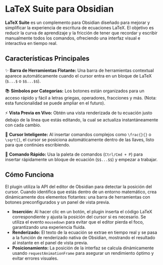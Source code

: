 # LaTeX Suite para Obsidian

**LaTeX Suite** es un complemento para Obsidian diseñado para mejorar y simplificar la experiencia de escritura de ecuaciones LaTeX. El objetivo es reducir la curva de aprendizaje y la fricción de tener que recordar y escribir manualmente todos los comandos, ofreciendo una interfaz visual e interactiva en tiempo real.

## Características Principales

✨ **Barra de Herramientas Flotante:** Una barra de herramientas contextual aparece automáticamente cuando el cursor entra en un bloque de LaTeX (`$...$` o `$$...$$`).

📚 **Símbolos por Categorías:** Los botones están organizados para un acceso rápido y fácil a letras griegas, operadores, fracciones y más. (Nota: esta funcionalidad se puede ampliar en el futuro).

⚡ **Vista Previa en Vivo:** Obtén una vista renderizada de tu ecuación justo debajo de la línea que estás editando, la cual se actualiza instantáneamente con cada cambio.

🧠 **Cursor Inteligente:** Al insertar comandos complejos como `\frac{}{}` o `\sqrt{}`, el cursor se posiciona automáticamente dentro de las llaves, listo para que continúes escribiendo.

🚀 **Comando Rápido:** Usa la paleta de comandos (`Ctrl/Cmd + P`) para insertar rápidamente un bloque de ecuación (`$$...$$`) y empezar a trabajar.

## Cómo Funciona

El plugin utiliza la API del editor de Obsidian para detectar la posición del cursor. Cuando identifica que estás dentro de un entorno matemático, crea dinámicamente dos elementos flotantes: una barra de herramientas con botones preconfigurados y un panel de vista previa.

-   **Inserción:** Al hacer clic en un botón, el plugin inserta el código LaTeX correspondiente y ajusta la posición del cursor si es necesario. Se utiliza el evento `mousedown` para evitar que el editor pierda el foco, garantizando una experiencia fluida.
-   **Renderizado:** El texto de la ecuación se extrae en tiempo real y se pasa a la función de renderizado nativa de Obsidian, mostrando el resultado al instante en el panel de vista previa.
-   **Posicionamiento:** La posición de la interfaz se calcula dinámicamente usando `requestAnimationFrame` para asegurar un rendimiento óptimo y evitar errores visuales.